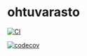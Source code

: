 # ohtuvarasto

[![CI](https://github.com/EelisO1/ohtuvarasto/workflows/CI/badge.svg)](https://github.com/EelisO1/ohtuvarasto/actions)

[![codecov](https://codecov.io/gh/EelisO1/ohtuvarasto/graph/badge.svg?token=CKGDCLAOZ6)](https://codecov.io/gh/EelisO1/ohtuvarasto)
